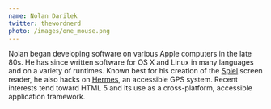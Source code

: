 ```yaml
---
name: Nolan Darilek
twitter: thewordnerd
photo: /images/one_mouse.png
---
```


Nolan began developing software on various Apple computers in the late 80s. He has since written software for OS X and Linux in many languages and on a variety of runtimes. Known best for his creation of the [Spiel](http://spielproject.info) screen reader, he also hacks on [Hermes](http://hermesnav.info), an accessible GPS system. Recent interests tend toward HTML 5 and its use as a cross-platform, accessible application framework.
